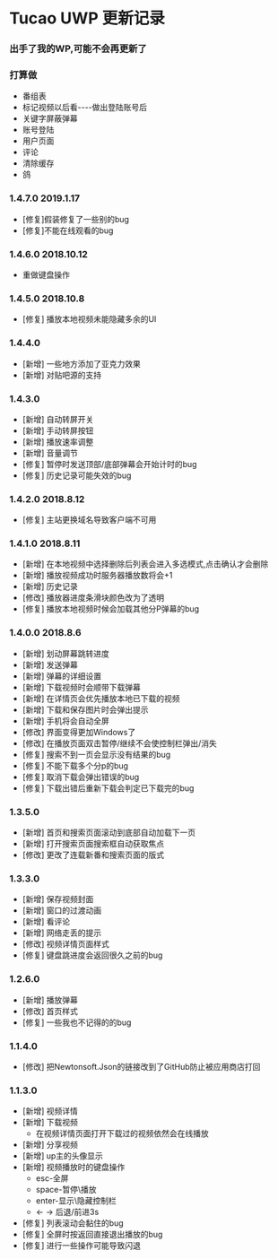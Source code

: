 # Tucao UWP 更新记录
### 出手了我的WP,可能不会再更新了
### 打算做
* 番组表
* 标记视频以后看----做出登陆账号后
* 关键字屏蔽弹幕
* 账号登陆
* 用户页面
* 评论
* 清除缓存
* 鸽
### 1.4.7.0 2019.1.17
* [修复]假装修复了一些别的bug
* [修复]不能在线观看的bug
### 1.4.6.0 2018.10.12
* 重做键盘操作
### 1.4.5.0 2018.10.8
* [修复] 播放本地视频未能隐藏多余的UI
### 1.4.4.0
* [新增] 一些地方添加了亚克力效果
* [新增] 对贴吧源的支持
### 1.4.3.0
* [新增] 自动转屏开关
* [新增] 手动转屏按钮
* [新增] 播放速率调整
* [新增] 音量调节
* [修复] 暂停时发送顶部/底部弹幕会开始计时的bug
* [修复] 历史记录可能失效的bug
### 1.4.2.0 2018.8.12
* [修复] 主站更换域名导致客户端不可用
### 1.4.1.0 2018.8.11
* [新增] 在本地视频中选择删除后列表会进入多选模式,点击确认才会删除
* [新增] 播放视频成功时服务器播放数将会+1
* [新增] 历史记录
* [修改] 播放器进度条滑块颜色改为了透明
* [修复] 播放本地视频时候会加载其他分P弹幕的bug
### 1.4.0.0 2018.8.6
* [新增] 划动屏幕跳转进度
* [新增] 发送弹幕
* [新增] 弹幕的详细设置
* [新增] 下载视频时会顺带下载弹幕
* [新增] 在详情页会优先播放本地已下载的视频
* [新增] 下载和保存图片时会弹出提示
* [新增] 手机将会自动全屏
* [修改] 界面变得更加Windows了
* [修改] 在播放页面双击暂停/继续不会使控制栏弹出/消失
* [修复] 搜索不到一页会显示没有结果的bug
* [修复] 不能下载多个分p的bug
* [修复] 取消下载会弹出错误的bug
* [修复] 下载出错后重新下载会判定已下载完的bug
### 1.3.5.0
* [新增] 首页和搜索页面滚动到底部自动加载下一页
* [新增] 打开搜索页面搜索框自动获取焦点
* [修改] 更改了连载新番和搜索页面的版式
### 1.3.3.0
* [新增] 保存视频封面
* [新增] 窗口的过渡动画
* [新增] 看评论
* [新增] 网络走丢的提示
* [修改] 视频详情页面样式
* [修复] 键盘跳进度会返回很久之前的bug
### 1.2.6.0
* [新增] 播放弹幕
* [修改] 首页样式
* [修复] 一些我也不记得的的bug
### 1.1.4.0
* [修改] 把Newtonsoft.Json的链接改到了GitHub防止被应用商店打回
### 1.1.3.0
* [新增] 视频详情
* [新增] 下载视频
    * 在视频详情页面打开下载过的视频依然会在线播放
* [新增] 分享视频
* [新增] up主的头像显示
* [新增] 视频播放时的键盘操作
    * esc-全屏 
    * space-暂停\播放 
    * enter-显示\隐藏控制栏 
    * ← → 后退/前进3s
* [修复] 列表滚动会黏住的bug
* [修复] 全屏时按返回直接退出播放的bug
* [修复] 进行一些操作可能导致闪退
